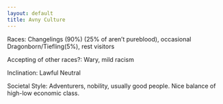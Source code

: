 ```yaml
---
layout: default
title: Avny Culture
---
```



Races: Changelings (90%) (25% of aren’t pureblood), occasional Dragonborn/Tiefling(5%), rest visitors

Accepting of other races?: Wary, mild racism

Inclination: Lawful Neutral 

Societal Style: Adventurers, nobility, usually good people. Nice balance of high-low economic class.

